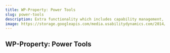 ```yaml
---
title: WP-Property: Power Tools
slug: power-tools
description: Extra functionality which includes capability management, white labeling the control panel, and changes menu titles.
image: https://storage.googleapis.com/media.usabilitydynamics.com/2014/10/918a273b-wpproperty-extension-power_tools-icon-300x300.png
---
```


## WP-Property: Power Tools